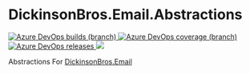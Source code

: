 # DickinsonBros.Email.Abstractions

<a href="https://dev.azure.com/marksamdickinson/dickinsonbros/_build/latest?definitionId=55&amp;branchName=master"> <img alt="Azure DevOps builds (branch)" src="https://img.shields.io/azure-devops/build/marksamdickinson/DickinsonBros/55/master"> </a> <a href="https://dev.azure.com/marksamdickinson/dickinsonbros/_build/latest?definitionId=55&amp;branchName=master"> <img alt="Azure DevOps coverage (branch)" src="https://img.shields.io/azure-devops/coverage/marksamdickinson/dickinsonbros/55/master"> </a><a href="https://dev.azure.com/marksamdickinson/DickinsonBros/_release?_a=releases&view=mine&definitionId=26"> <img alt="Azure DevOps releases" src="https://img.shields.io/azure-devops/release/marksamdickinson/b5a46403-83bb-4d18-987f-81b0483ef43e/26/27"> </a><a href="https://www.nuget.org/packages/DickinsonBros.Email.Abstractions/"><img src="https://img.shields.io/nuget/v/DickinsonBros.Email.Abstractions"></a>

Abstractions For <a href="https://github.com/msdickinson/DickinsonBros.Email">DickinsonBros.Email</a>